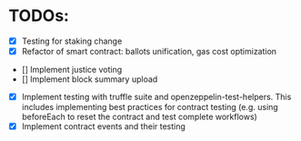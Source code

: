 # TODOs:

- [x] Testing for staking change
- [x] Refactor of smart contract: ballots unification, gas cost optimization
- [] Implement justice voting
- [] Implement block summary upload
- [x] Implement testing with truffle suite and openzeppelin-test-helpers. This includes implementing best practices for contract testing (e.g. using beforeEach to reset the contract and test complete workflows)
- [x] Implement contract events and their testing
